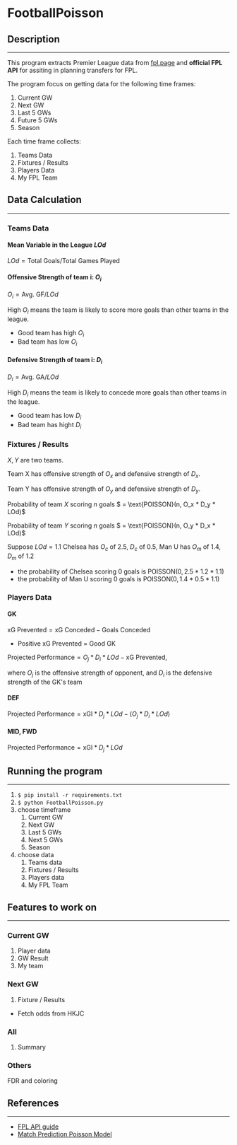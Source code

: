 # FootballPoisson

## Description
---

This program extracts Premier League data from [fpl.page](https://fpl.page) and **official FPL API** for assiting in planning transfers for FPL. 

The program focus on getting data for the following time frames:

1. Current GW
2. Next GW
3. Last 5 GWs
4. Future 5 GWs
5. Season

Each time frame collects:
1. Teams Data
2. Fixtures / Results
3. Players Data
4. My FPL Team

## Data Calculation
---
### Teams Data
#### Mean Variable in the League $LOd$
$LOd = \text{Total Goals} / \text{Total Games Played}$

#### Offensive Strength of team i: $O_i$
$O_i = \text{Avg. GF} / LOd$

High $O_i$ means the team is likely to score more goals than other teams in the league.
- Good team has high $O_i$
- Bad team has low $O_i$

#### Defensive Strength of team i: $D_i$
$D_i = \text{Avg. GA} / LOd$

High $D_i$ means the team is likely to concede more goals than other teams in the league.
- Good team has low $D_i$
- Bad team has hight $D_i$

### Fixtures / Results
$X, Y$ are two teams.

Team X has offensive strength of $O_x$ and defensive strength of $D_x$.

Team Y has offensive strength of $O_y$ and defensive strength of $D_y$.

Probability of team $X$ scoring $n$ goals $ = \text{POISSON}(n, O_x * D_y * LOd)$

Probability of team $Y$ scoring $n$ goals $ = \text{POISSON}(n, O_y * D_x * LOd)$

Suppose $LOd = 1.1$ Chelsea has $O_c$ of $2.5$, $D_c$ of $0.5$, Man U has $O_m$ of $1.4$, $D_m$ of $1.2$
- the probability of Chelsea scoring 0 goals is $\text{POISSON}(0, 2.5 * 1.2 * 1.1)$
- the probability of Man U scoring 0 goals is $\text{POISSON}(0, 1.4 * 0.5 * 1.1)$


### Players Data
#### GK
$\text{xG Prevented} = \text{xG Conceded} - \text{Goals Conceded}$
- Positive xG Prevented = Good GK

$\text{Projected Performance} = O_j * D_i * LOd - \text{xG Prevented}$, 

where $O_j$ is the offensive strength of opponent, and $D_i$ is the defensive strength of the GK's team

#### DEF
$\text{Projected Performance} =  \text{xGI} * D_j * LOd - (O_j * D_i * LOd)$

#### MID, FWD
$\text{Projected Performance} =  \text{xGI} * D_j * LOd$

## Running the program
---
1. `$ pip install -r requirements.txt` 
2. `$ python FootballPoisson.py` 
3. choose timeframe
   1. Current GW
   2. Next GW
   3. Last 5 GWs
   4. Next 5 GWs
   5. Season
4. choose data
   1. Teams data
   2. Fixtures / Results
   3. Players data
   4. My FPL Team

## Features to work on
---
### Current GW
1. Player data
2. GW Result
3. My team

### Next GW
1. Fixture / Results
- Fetch odds from HKJC

### All
1. Summary

### Others
FDR and coloring

## References
---
- [FPL API guide](https://www.game-change.co.uk/2023/02/10/a-complete-guide-to-the-fantasy-premier-league-fpl-api/)
- [Match Prediction Poisson Model](https://www.jhse.ua.es/article/view/2021-v16-n4-poisson-model-goal-prediction-european-football/remote)  
